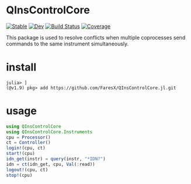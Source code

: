 # QInsControlCore

[![Stable](https://img.shields.io/badge/docs-stable-blue.svg)](https://FaresX.github.io/QInsControlCore.jl/stable/)
[![Dev](https://img.shields.io/badge/docs-dev-blue.svg)](https://FaresX.github.io/QInsControlCore.jl/dev/)
[![Build Status](https://github.com/FaresX/QInsControlCore.jl/actions/workflows/CI.yml/badge.svg?branch=template2)](https://github.com/FaresX/QInsControlCore.jl/actions/workflows/CI.yml?query=branch%3Atemplate2)
[![Coverage](https://codecov.io/gh/FaresX/QInsControlCore.jl/branch/template2/graph/badge.svg)](https://codecov.io/gh/FaresX/QInsControlCore.jl)

This package is used to resolve conflicts when multiple coprocesses send commands to the same instrument simultaneously.
# install
```
julia> ]
(@v1.9) pkg> add https://github.com/FaresX/QInsControlCore.jl.git
```
# usage
```julia
using QInsControlCore
using QInsControlCore.Instruments
cpu = Processor()
ct = Controller()
login!(cpu, ct)
start!(cpu)
idn_get(instr) = query(instr, "*IDN?")
idn = ct(idn_get, cpu, Val(:read))
logout!(cpu, ct)
stop!(cpu)
```

